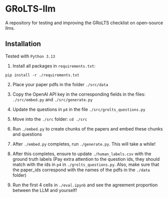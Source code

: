 # GRoLTS-llm
A repository for testing and improving the GRoLTS checklist on open-source llms.

## Installation
Tested with `Python 3.13`
1. Install all packages in `requirements.txt`:
```
pip install -r ./requirements.txt
```

2. Place your paper pdfs in the folder `./src/data`

3. Copy the OpenAI API key in the corresponding fields in the files: `./src/embed.py` and `./src/generate.py`

4. Update the questions in `p4` in the file `./src/grolts_questions.py`

5. Move into the `./src` folder: `cd ./src`

6. Run `./embed.py` to create chunks of the papers and embed these chunks and questions

7. After `./embed.py` completes, run `./generate.py`. This will take a while!

8. After this completes, ensure to update `./human_labels.csv` with the ground truth labels (Pay extra attention to the question ids, they should match with the ids in `p4` in `./grolts_questions.py`. Also, make sure that the paper_ids correspond with the names of the pdfs in the `./data` folder)

9. Run the first 4 cells in `./eval.ipynb` and see the agreement proportion between the LLM and yourself!